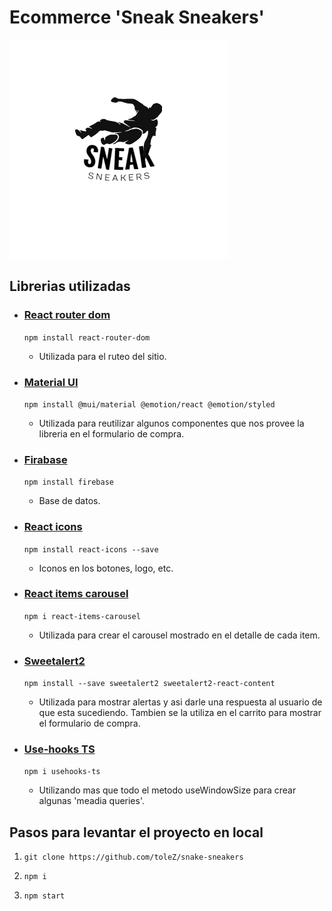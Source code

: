 # Ecommerce 'Sneak Sneakers'

![Sneak Sneakers brand logo](public/logo512.png)

## Librerias utilizadas

- ### [React router dom](https://reactrouter.com/en/main "Documentacion")

  `npm install react-router-dom`

  - Utilizada para el ruteo del sitio.

- ### [Material UI](https://mui.com/ "Documentacion")

  `npm install @mui/material @emotion/react @emotion/styled`

  - Utilizada para reutilizar algunos componentes que nos provee la libreria en el formulario de compra.

- ### [Firabase](https://firebase.google.com/docs?authuser=0&hl=es "Documentacion")

  `npm install firebase`

  - Base de datos.

- ### [React icons](https://react-icons.github.io/react-icons "Documentacion")

  `npm install react-icons --save`

  - Iconos en los botones, logo, etc.

- ### [React items carousel](https://kareemaly.github.io/react-items-carousel/ "Documentacion")

  `npm i react-items-carousel`

  - Utilizada para crear el carousel mostrado en el detalle de cada item.

- ### [Sweetalert2](https://github.com/sweetalert2/sweetalert2-react-content "Documentacion")

  `npm install --save sweetalert2 sweetalert2-react-content`

  - Utilizada para mostrar alertas y asi darle una respuesta al usuario de que esta sucediendo. Tambien se la utiliza en el carrito para mostrar el formulario de compra.

- ### [Use-hooks TS](https://usehooks-ts.com/ "Documentacion")
  `npm i usehooks-ts`
  - Utilizando mas que todo el metodo useWindowSize para crear algunas 'meadia queries'.

## Pasos para levantar el proyecto en local

1. `git clone https://github.com/toleZ/snake-sneakers`

2. `npm i`

3. `npm start`
